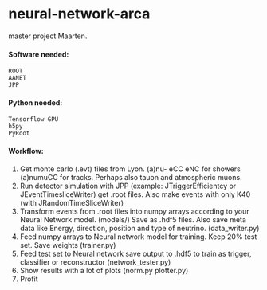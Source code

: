# neural-network-arca
master project Maarten. 

#### Software needed:
    ROOT
    AANET
    JPP

#### Python needed:
    Tensorflow GPU
    h5py
    PyRoot
   
#### Workflow: 
1. Get monte carlo (.evt) files from Lyon. (a)nu- eCC eNC for showers (a)numuCC for tracks. Perhaps also tauon and atmospheric muons.
2. Run detector simulation with JPP (example: JTriggerEfficientcy or JEventTimesliceWriter) get .root files. Also make events with only K40 (with JRandomTimeSliceWriter)
3. Transform events from .root files into numpy arrays according to your Neural Network model. (models/) Save as .hdf5 files. Also save meta data like Energy, direction, position and type of neutrino. (data_writer.py)
4. Feed numpy arrays to Neural network model for training. Keep 20% test set. Save weights (trainer.py)
5. Feed test set to Neural network save output to .hdf5 to train as trigger, classifier or reconstructor (network_tester.py)
6. Show results with a lot of plots (norm.py plotter.py)
7. Profit
